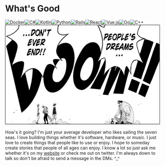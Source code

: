 # What's Good

<span style="display: flex; flex-wrap: wrap;">

<img style="float: left;width:auto" alt="Docker" src="https://img.shields.io/badge/docker%20-%230db7ed.svg?&style=for-the-badge&logo=docker&logoColor=white"/>

<img style="float: left;width:auto" alt="C#" src="https://img.shields.io/badge/c%23%20-%23239120.svg?&style=for-the-badge&logo=c-sharp&logoColor=white"/>

<img style="float:left;width:auto" alt="Kotlin" src="https://img.shields.io/badge/Kotlin-%237F52FF.svg?&style=for-the-badge&logo=kotlin&logoColor=white" />

<img style="float: left;width:auto" alt="Python" src="https://img.shields.io/badge/python%20-%2314354C.svg?&style=for-the-badge&logo=python&logoColor=white"/>

<img style="float: left;width:auto" alt="Rails" src="https://img.shields.io/badge/rails-%23CC0000.svg?style=for-the-badge&logo=ruby-on-rails&logoColor=white"/>

<img style="float: left;width:auto" alt="React" src="https://img.shields.io/badge/react%20-%2320232a.svg?&style=for-the-badge&logo=react&logoColor=%2361DAFB"/>

<img style="float: left;width:auto" alt="Vue.js" src="https://img.shields.io/badge/vuejs%20-%2335495e.svg?&style=for-the-badge&logo=vue.js&logoColor=%234FC08D"/>

<img style="float: left;width:auto" alt="Go" src="https://img.shields.io/badge/go-%2300ADD8.svg?&style=for-the-badge&logo=go&logoColor=white"/>

<img style="float: left;width:auto" alt="C++" src="https://img.shields.io/badge/c++%20-%2300599C.svg?&style=for-the-badge&logo=c%2B%2B&ogoColor=white"/>

</span>

<img alt="One Piece Dreams Never Die" height="323" width="701" src="https://raw.githubusercontent.com/theCompanyDream/theCompanyDream/master/imgs/banner2.jpg" />

How's it going? I'm just your average developer who likes sailing the seven seas. I love building things whether it's software, hardware, or music. I just love to create things that people like to use or enjoy. I hope to someday create stories that people of all ages can enjoy. I know a lot so just ask me whether it's on my [website](https://tbrantleyii.dev/schedule) or check me out on twitter. I'm always down to talk so don't be afraid to send a message in the DMs. ^_^
